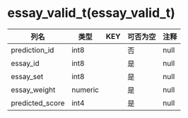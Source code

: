# essay_valid_t(essay_valid_t)
| 列名   | 类型   | KEY  | 可否为空 | 注释   |
| ---- | ---- | ---- | ---- | ---- |
|prediction_id|int8||否|null|
|essay_id|int8||是|null|
|essay_set|int8||是|null|
|essay_weight|numeric||是|null|
|predicted_score|int4||是|null|
